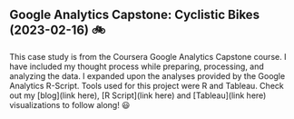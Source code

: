 ## Google Analytics Capstone: Cyclistic Bikes (2023-02-16) :bike:

This case study is from the Coursera Google Analytics Capstone course. I have included my thought process while preparing, processing, and analyzing the data. I expanded upon the analyses provided by the Google Analytics R-Script. Tools used for this project were R and Tableau. Check out my [blog](link here), [R Script](link here) and [Tableau](link here) visualizations to follow along! :smiley:
